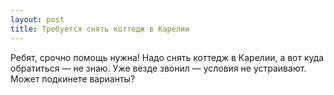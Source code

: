 ```yaml
---
layout: post 
title: Требуется снять коттедж в Карелии 
--- 
```

Ребят, срочно помощь нужна! Надо снять коттедж в Карелии, а вот куда обратиться — не знаю. Уже везде звонил — условия не устраивают. Может подкинете варианты?